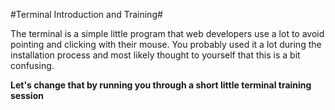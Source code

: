 #Terminal Introduction and Training#

The terminal is a simple little program that web developers use a lot to avoid pointing and clicking with their mouse. You probably used it a lot during the installation process and most likely thought to yourself that this is a bit confusing.

**Let's change that by running you through a short little terminal training session**


